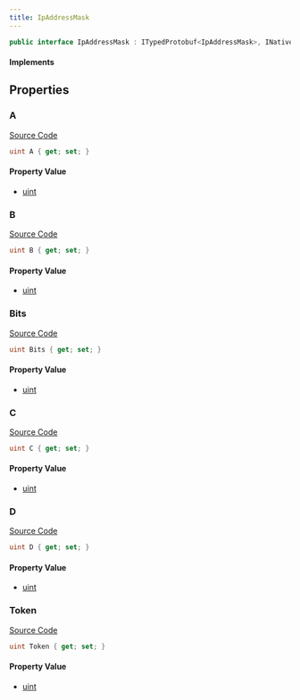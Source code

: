 ```yaml
---
title: IpAddressMask
---
```


```csharp
public interface IpAddressMask : ITypedProtobuf<IpAddressMask>, INativeHandle
```

#### Implements

## Properties

### A

[Source Code](https://github.com/swiftly-solution/swiftlys2/blob/beta/managed/src/SwiftlyS2.Generated/Protobufs/Interfaces/IpAddressMask.cs#L13)

```csharp
uint A { get; set; }
```

#### Property Value

- [uint](https://learn.microsoft.com/dotnet/api/system.uint32)

### B

[Source Code](https://github.com/swiftly-solution/swiftlys2/blob/beta/managed/src/SwiftlyS2.Generated/Protobufs/Interfaces/IpAddressMask.cs#L16)

```csharp
uint B { get; set; }
```

#### Property Value

- [uint](https://learn.microsoft.com/dotnet/api/system.uint32)

### Bits

[Source Code](https://github.com/swiftly-solution/swiftlys2/blob/beta/managed/src/SwiftlyS2.Generated/Protobufs/Interfaces/IpAddressMask.cs#L25)

```csharp
uint Bits { get; set; }
```

#### Property Value

- [uint](https://learn.microsoft.com/dotnet/api/system.uint32)

### C

[Source Code](https://github.com/swiftly-solution/swiftlys2/blob/beta/managed/src/SwiftlyS2.Generated/Protobufs/Interfaces/IpAddressMask.cs#L19)

```csharp
uint C { get; set; }
```

#### Property Value

- [uint](https://learn.microsoft.com/dotnet/api/system.uint32)

### D

[Source Code](https://github.com/swiftly-solution/swiftlys2/blob/beta/managed/src/SwiftlyS2.Generated/Protobufs/Interfaces/IpAddressMask.cs#L22)

```csharp
uint D { get; set; }
```

#### Property Value

- [uint](https://learn.microsoft.com/dotnet/api/system.uint32)

### Token

[Source Code](https://github.com/swiftly-solution/swiftlys2/blob/beta/managed/src/SwiftlyS2.Generated/Protobufs/Interfaces/IpAddressMask.cs#L28)

```csharp
uint Token { get; set; }
```

#### Property Value

- [uint](https://learn.microsoft.com/dotnet/api/system.uint32)

